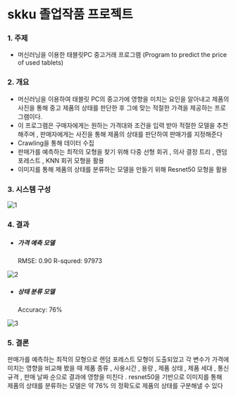 # skku 졸업작품 프로젝트

### 1. 주제
- 머신러닝을 이용한 태블릿PC 중고거래 프로그램
(Program to predict the price of used tablets)

### 2. 개요
- 머신러닝을 이용하여 태블릿 PC의 중고가에 영향을 미치는 요인을 알아내고 제품의 사진을 통해 중고 제품의 상태를 판단한 후 그에 맞는 적절한 가격을 제공하는 프로그램이다.
- 이 프로그램은 구매자에게는 원하는 가격대와 조건을 입력 받아 적절한 모델을 추천해주며 , 판매자에게는 사진을 통해 제품의 상태를 판단하여 판매가를 지정해준다
- Crawling을 통해 데이터 수집 
- 판매가를 예측하는 최적의 모형을 찾기 위해 다중 선형 회귀 , 의사 결정 트리 , 랜덤 포레스트 , KNN 회귀 모형을 활용
- 이미지를 통해 제품의 상태를 분류하는 모델을 만들기 위해 Resnet50 모형을 활용

### 3. 시스템 구성

![1](https://user-images.githubusercontent.com/71880336/132550175-2d562807-a88d-407c-b6db-dc3bf65e9636.JPG)

### 4. 결과
- ##### 가격 예측 모델
    RMSE: 0.90
    R-squred: 97973
    
![2](https://user-images.githubusercontent.com/71880336/132550180-3d992f9b-cb4c-4c93-a9ec-72ced4149a5e.JPG)

- ##### 상태 분류 모델
    Accuracy: 76%
    
![3](https://user-images.githubusercontent.com/71880336/132550183-471859ad-5c03-490b-ae0c-cce57a4a17a0.JPG)
    
### 5. 결론
판매가를 예측하는 최적의 모형으로 랜덤 포레스트 모형이 도출되었고 각 변수가 가격에 미치는 영향을 비교해 봤을 때 제품 종류 , 사용시간 , 용량 , 제품 상태 , 제품 세대 , 통신규격 ,
판매 날짜 순으로 결과에 영향을 미친다 . resnet50을 기반으로 이미지를 통해 제품의 상태를 분류하는 모델은 약 76% 의 정확도로 제품의 상태를 구분해낼 수 있다
